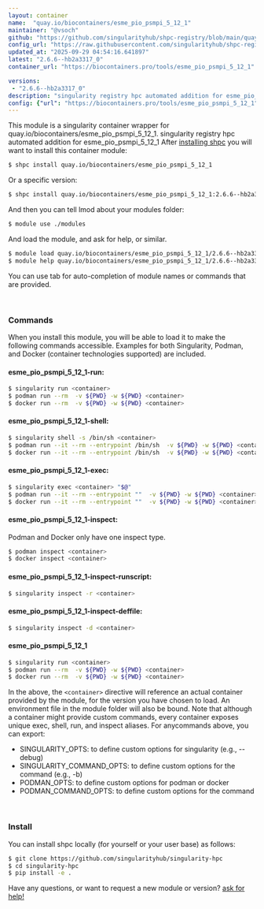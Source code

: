 ```yaml
---
layout: container
name:  "quay.io/biocontainers/esme_pio_psmpi_5_12_1"
maintainer: "@vsoch"
github: "https://github.com/singularityhub/shpc-registry/blob/main/quay.io/biocontainers/esme_pio_psmpi_5_12_1/container.yaml"
config_url: "https://raw.githubusercontent.com/singularityhub/shpc-registry/main/quay.io/biocontainers/esme_pio_psmpi_5_12_1/container.yaml"
updated_at: "2025-09-29 04:54:16.641897"
latest: "2.6.6--hb2a3317_0"
container_url: "https://biocontainers.pro/tools/esme_pio_psmpi_5_12_1"

versions:
 - "2.6.6--hb2a3317_0"
description: "singularity registry hpc automated addition for esme_pio_psmpi_5_12_1"
config: {"url": "https://biocontainers.pro/tools/esme_pio_psmpi_5_12_1", "maintainer": "@vsoch", "description": "singularity registry hpc automated addition for esme_pio_psmpi_5_12_1", "latest": {"2.6.6--hb2a3317_0": "sha256:8bca4b7b0a03640c045af950110af44cf28d5d2a50fbc3244203aa679f46a090"}, "tags": {"2.6.6--hb2a3317_0": "sha256:8bca4b7b0a03640c045af950110af44cf28d5d2a50fbc3244203aa679f46a090"}, "docker": "quay.io/biocontainers/esme_pio_psmpi_5_12_1"}
---
```


This module is a singularity container wrapper for quay.io/biocontainers/esme_pio_psmpi_5_12_1.
singularity registry hpc automated addition for esme_pio_psmpi_5_12_1
After [installing shpc](#install) you will want to install this container module:


```bash
$ shpc install quay.io/biocontainers/esme_pio_psmpi_5_12_1
```

Or a specific version:

```bash
$ shpc install quay.io/biocontainers/esme_pio_psmpi_5_12_1:2.6.6--hb2a3317_0
```

And then you can tell lmod about your modules folder:

```bash
$ module use ./modules
```

And load the module, and ask for help, or similar.

```bash
$ module load quay.io/biocontainers/esme_pio_psmpi_5_12_1/2.6.6--hb2a3317_0
$ module help quay.io/biocontainers/esme_pio_psmpi_5_12_1/2.6.6--hb2a3317_0
```

You can use tab for auto-completion of module names or commands that are provided.

<br>

### Commands

When you install this module, you will be able to load it to make the following commands accessible.
Examples for both Singularity, Podman, and Docker (container technologies supported) are included.

#### esme_pio_psmpi_5_12_1-run:

```bash
$ singularity run <container>
$ podman run --rm  -v ${PWD} -w ${PWD} <container>
$ docker run --rm  -v ${PWD} -w ${PWD} <container>
```

#### esme_pio_psmpi_5_12_1-shell:

```bash
$ singularity shell -s /bin/sh <container>
$ podman run --it --rm --entrypoint /bin/sh  -v ${PWD} -w ${PWD} <container>
$ docker run --it --rm --entrypoint /bin/sh  -v ${PWD} -w ${PWD} <container>
```

#### esme_pio_psmpi_5_12_1-exec:

```bash
$ singularity exec <container> "$@"
$ podman run --it --rm --entrypoint ""  -v ${PWD} -w ${PWD} <container> "$@"
$ docker run --it --rm --entrypoint ""  -v ${PWD} -w ${PWD} <container> "$@"
```

#### esme_pio_psmpi_5_12_1-inspect:

Podman and Docker only have one inspect type.

```bash
$ podman inspect <container>
$ docker inspect <container>
```

#### esme_pio_psmpi_5_12_1-inspect-runscript:

```bash
$ singularity inspect -r <container>
```

#### esme_pio_psmpi_5_12_1-inspect-deffile:

```bash
$ singularity inspect -d <container>
```



#### esme_pio_psmpi_5_12_1

```bash
$ singularity run <container>
$ podman run --rm  -v ${PWD} -w ${PWD} <container>
$ docker run --rm  -v ${PWD} -w ${PWD} <container>
```


In the above, the `<container>` directive will reference an actual container provided
by the module, for the version you have chosen to load. An environment file in the
module folder will also be bound. Note that although a container
might provide custom commands, every container exposes unique exec, shell, run, and
inspect aliases. For anycommands above, you can export:

 - SINGULARITY_OPTS: to define custom options for singularity (e.g., --debug)
 - SINGULARITY_COMMAND_OPTS: to define custom options for the command (e.g., -b)
 - PODMAN_OPTS: to define custom options for podman or docker
 - PODMAN_COMMAND_OPTS: to define custom options for the command

<br>

### Install

You can install shpc locally (for yourself or your user base) as follows:

```bash
$ git clone https://github.com/singularityhub/singularity-hpc
$ cd singularity-hpc
$ pip install -e .
```

Have any questions, or want to request a new module or version? [ask for help!](https://github.com/singularityhub/singularity-hpc/issues)